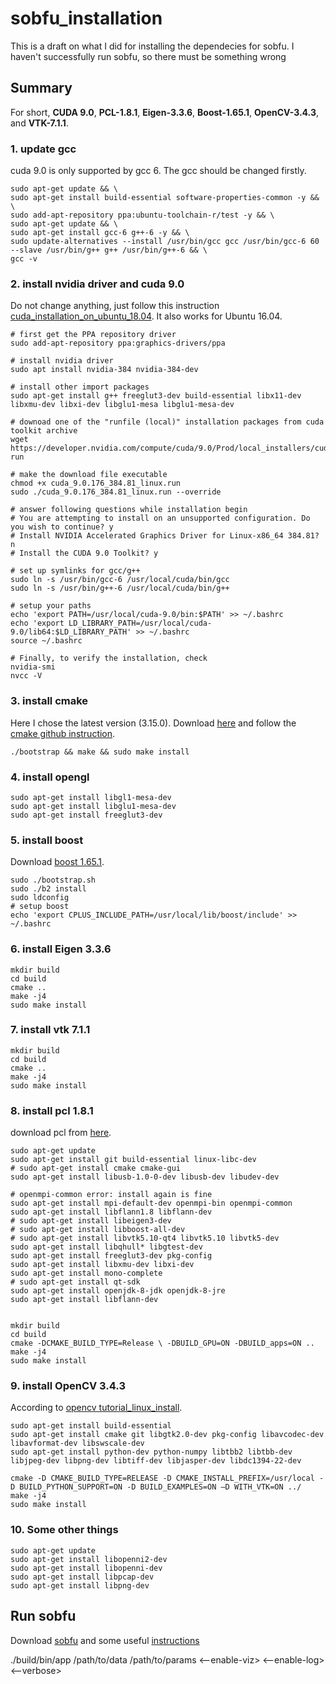 # sobfu_installation
This is a draft on what I did for installing the dependecies for sobfu. I haven't successfully run sobfu, so there must be something wrong

## Summary

For short, **CUDA 9.0**, **PCL-1.8.1**,  **Eigen-3.3.6**, **Boost-1.65.1**, **OpenCV-3.4.3**, and **VTK-7.1.1**. 

### 1. update gcc

cuda 9.0 is only supported by gcc 6. The gcc should be changed firstly.

```
sudo apt-get update && \
sudo apt-get install build-essential software-properties-common -y && \
sudo add-apt-repository ppa:ubuntu-toolchain-r/test -y && \
sudo apt-get update && \
sudo apt-get install gcc-6 g++-6 -y && \
sudo update-alternatives --install /usr/bin/gcc gcc /usr/bin/gcc-6 60 --slave /usr/bin/g++ g++ /usr/bin/g++-6 && \
gcc -v
```

### 2. install nvidia driver and cuda 9.0

Do not change anything, just follow this instruction [cuda_installation_on_ubuntu_18.04](<https://gist.github.com/Mahedi-61/2a2f1579d4271717d421065168ce6a73>). It also works for Ubuntu 16.04.

```
# first get the PPA repository driver
sudo add-apt-repository ppa:graphics-drivers/ppa

# install nvidia driver 
sudo apt install nvidia-384 nvidia-384-dev

# install other import packages
sudo apt-get install g++ freeglut3-dev build-essential libx11-dev libxmu-dev libxi-dev libglu1-mesa libglu1-mesa-dev

# downoad one of the "runfile (local)" installation packages from cuda toolkit archive 
wget https://developer.nvidia.com/compute/cuda/9.0/Prod/local_installers/cuda_9.0.176_384.81_linux-run

# make the download file executable
chmod +x cuda_9.0.176_384.81_linux.run 
sudo ./cuda_9.0.176_384.81_linux.run --override

# answer following questions while installation begin
# You are attempting to install on an unsupported configuration. Do you wish to continue? y
# Install NVIDIA Accelerated Graphics Driver for Linux-x86_64 384.81? n
# Install the CUDA 9.0 Toolkit? y

# set up symlinks for gcc/g++
sudo ln -s /usr/bin/gcc-6 /usr/local/cuda/bin/gcc
sudo ln -s /usr/bin/g++-6 /usr/local/cuda/bin/g++

# setup your paths
echo 'export PATH=/usr/local/cuda-9.0/bin:$PATH' >> ~/.bashrc
echo 'export LD_LIBRARY_PATH=/usr/local/cuda-9.0/lib64:$LD_LIBRARY_PATH' >> ~/.bashrc
source ~/.bashrc

# Finally, to verify the installation, check
nvidia-smi
nvcc -V
```


### 3. install cmake

Here I chose the latest version (3.15.0). Download [here](<https://cmake.org/download/>) and follow the [cmake github instruction](<https://github.com/Kitware/CMake>). 

```
./bootstrap && make && sudo make install
```

### 4. install opengl

```
sudo apt-get install libgl1-mesa-dev
sudo apt-get install libglu1-mesa-dev
sudo apt-get install freeglut3-dev
```

### 5. install boost

Download [boost 1.65.1](<https://www.boost.org/users/history/version_1_65_1.html>).

```
sudo ./bootstrap.sh
sudo ./b2 install
sudo ldconfig
# setup boost
echo 'export CPLUS_INCLUDE_PATH=/usr/local/lib/boost/include' >> ~/.bashrc
```

### 6. install Eigen 3.3.6

```
mkdir build
cd build
cmake ..
make -j4
sudo make install
```

### 7. install vtk 7.1.1

```
mkdir build
cd build
cmake ..
make -j4
sudo make install
```

### 8. install pcl 1.8.1

download pcl from [here](<https://github.com/PointCloudLibrary/pcl/releases/tag/pcl-1.8.1>). 

```
sudo apt-get update  
sudo apt-get install git build-essential linux-libc-dev
# sudo apt-get install cmake cmake-gui
sudo apt-get install libusb-1.0-0-dev libusb-dev libudev-dev

# openmpi-common error: install again is fine
sudo apt-get install mpi-default-dev openmpi-bin openmpi-common 
sudo apt-get install libflann1.8 libflann-dev
# sudo apt-get install libeigen3-dev 
# sudo apt-get install libboost-all-dev
# sudo apt-get install libvtk5.10-qt4 libvtk5.10 libvtk5-dev
sudo apt-get install libqhull* libgtest-dev
sudo apt-get install freeglut3-dev pkg-config
sudo apt-get install libxmu-dev libxi-dev
sudo apt-get install mono-complete
# sudo apt-get install qt-sdk 
sudo apt-get install openjdk-8-jdk openjdk-8-jre
sudo apt-get install libflann-dev


mkdir build 
cd build
cmake -DCMAKE_BUILD_TYPE=Release \ -DBUILD_GPU=ON -DBUILD_apps=ON ..
make -j4
sudo make install
```

### 9. install OpenCV 3.4.3

According to [opencv tutorial_linux_install](<https://docs.opencv.org/3.4.3/d7/d9f/tutorial_linux_install.html>). 

```
sudo apt-get install build-essential
sudo apt-get install cmake git libgtk2.0-dev pkg-config libavcodec-dev libavformat-dev libswscale-dev
sudo apt-get install python-dev python-numpy libtbb2 libtbb-dev libjpeg-dev libpng-dev libtiff-dev libjasper-dev libdc1394-22-dev

cmake -D CMAKE_BUILD_TYPE=RELEASE -D CMAKE_INSTALL_PREFIX=/usr/local -D BUILD_PYTHON_SUPPORT=ON -D BUILD_EXAMPLES=ON –D WITH_VTK=ON ../
make -j4
sudo make install
```

### 10. Some other things

```
sudo apt-get update
sudo apt-get install libopenni2-dev
sudo apt-get install libopenni-dev
sudo apt-get install libpcap-dev
sudo apt-get install libpng-dev
```

## Run sobfu
Download [sobfu](<https://github.com/dgrzech/sobfu>) and some useful [instructions](<https://github.com/dgrzech/sobfu/issues/3>)

./build/bin/app /path/to/data /path/to/params <--enable-viz> <--enable-log> <--verbose>

